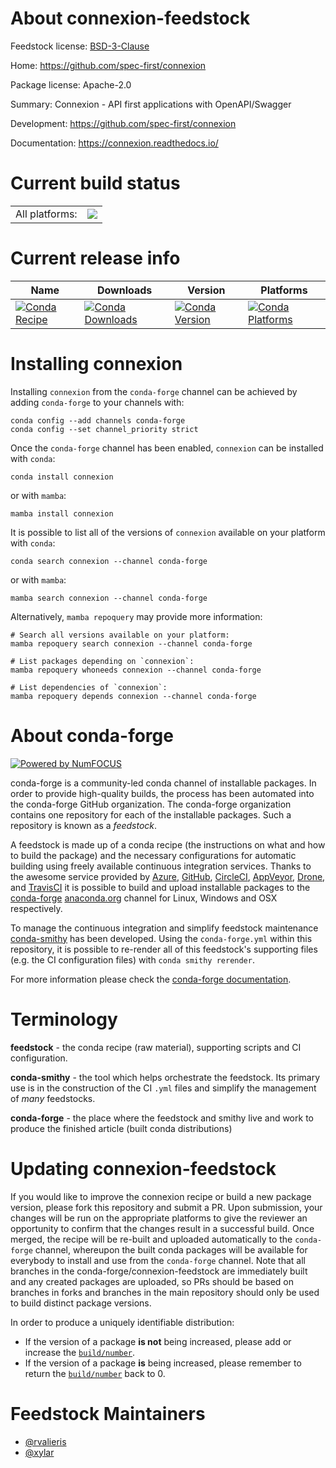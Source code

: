 About connexion-feedstock
=========================

Feedstock license: [BSD-3-Clause](https://github.com/conda-forge/connexion-feedstock/blob/main/LICENSE.txt)

Home: https://github.com/spec-first/connexion

Package license: Apache-2.0

Summary: Connexion - API first applications with OpenAPI/Swagger

Development: https://github.com/spec-first/connexion

Documentation: https://connexion.readthedocs.io/

Current build status
====================


<table><tr><td>All platforms:</td>
    <td>
      <a href="https://dev.azure.com/conda-forge/feedstock-builds/_build/latest?definitionId=180&branchName=main">
        <img src="https://dev.azure.com/conda-forge/feedstock-builds/_apis/build/status/connexion-feedstock?branchName=main">
      </a>
    </td>
  </tr>
</table>

Current release info
====================

| Name | Downloads | Version | Platforms |
| --- | --- | --- | --- |
| [![Conda Recipe](https://img.shields.io/badge/recipe-connexion-green.svg)](https://anaconda.org/conda-forge/connexion) | [![Conda Downloads](https://img.shields.io/conda/dn/conda-forge/connexion.svg)](https://anaconda.org/conda-forge/connexion) | [![Conda Version](https://img.shields.io/conda/vn/conda-forge/connexion.svg)](https://anaconda.org/conda-forge/connexion) | [![Conda Platforms](https://img.shields.io/conda/pn/conda-forge/connexion.svg)](https://anaconda.org/conda-forge/connexion) |

Installing connexion
====================

Installing `connexion` from the `conda-forge` channel can be achieved by adding `conda-forge` to your channels with:

```
conda config --add channels conda-forge
conda config --set channel_priority strict
```

Once the `conda-forge` channel has been enabled, `connexion` can be installed with `conda`:

```
conda install connexion
```

or with `mamba`:

```
mamba install connexion
```

It is possible to list all of the versions of `connexion` available on your platform with `conda`:

```
conda search connexion --channel conda-forge
```

or with `mamba`:

```
mamba search connexion --channel conda-forge
```

Alternatively, `mamba repoquery` may provide more information:

```
# Search all versions available on your platform:
mamba repoquery search connexion --channel conda-forge

# List packages depending on `connexion`:
mamba repoquery whoneeds connexion --channel conda-forge

# List dependencies of `connexion`:
mamba repoquery depends connexion --channel conda-forge
```


About conda-forge
=================

[![Powered by
NumFOCUS](https://img.shields.io/badge/powered%20by-NumFOCUS-orange.svg?style=flat&colorA=E1523D&colorB=007D8A)](https://numfocus.org)

conda-forge is a community-led conda channel of installable packages.
In order to provide high-quality builds, the process has been automated into the
conda-forge GitHub organization. The conda-forge organization contains one repository
for each of the installable packages. Such a repository is known as a *feedstock*.

A feedstock is made up of a conda recipe (the instructions on what and how to build
the package) and the necessary configurations for automatic building using freely
available continuous integration services. Thanks to the awesome service provided by
[Azure](https://azure.microsoft.com/en-us/services/devops/), [GitHub](https://github.com/),
[CircleCI](https://circleci.com/), [AppVeyor](https://www.appveyor.com/),
[Drone](https://cloud.drone.io/welcome), and [TravisCI](https://travis-ci.com/)
it is possible to build and upload installable packages to the
[conda-forge](https://anaconda.org/conda-forge) [anaconda.org](https://anaconda.org/)
channel for Linux, Windows and OSX respectively.

To manage the continuous integration and simplify feedstock maintenance
[conda-smithy](https://github.com/conda-forge/conda-smithy) has been developed.
Using the ``conda-forge.yml`` within this repository, it is possible to re-render all of
this feedstock's supporting files (e.g. the CI configuration files) with ``conda smithy rerender``.

For more information please check the [conda-forge documentation](https://conda-forge.org/docs/).

Terminology
===========

**feedstock** - the conda recipe (raw material), supporting scripts and CI configuration.

**conda-smithy** - the tool which helps orchestrate the feedstock.
                   Its primary use is in the construction of the CI ``.yml`` files
                   and simplify the management of *many* feedstocks.

**conda-forge** - the place where the feedstock and smithy live and work to
                  produce the finished article (built conda distributions)


Updating connexion-feedstock
============================

If you would like to improve the connexion recipe or build a new
package version, please fork this repository and submit a PR. Upon submission,
your changes will be run on the appropriate platforms to give the reviewer an
opportunity to confirm that the changes result in a successful build. Once
merged, the recipe will be re-built and uploaded automatically to the
`conda-forge` channel, whereupon the built conda packages will be available for
everybody to install and use from the `conda-forge` channel.
Note that all branches in the conda-forge/connexion-feedstock are
immediately built and any created packages are uploaded, so PRs should be based
on branches in forks and branches in the main repository should only be used to
build distinct package versions.

In order to produce a uniquely identifiable distribution:
 * If the version of a package **is not** being increased, please add or increase
   the [``build/number``](https://docs.conda.io/projects/conda-build/en/latest/resources/define-metadata.html#build-number-and-string).
 * If the version of a package **is** being increased, please remember to return
   the [``build/number``](https://docs.conda.io/projects/conda-build/en/latest/resources/define-metadata.html#build-number-and-string)
   back to 0.

Feedstock Maintainers
=====================

* [@rvalieris](https://github.com/rvalieris/)
* [@xylar](https://github.com/xylar/)

